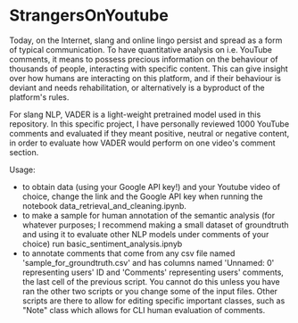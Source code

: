 # StrangersOnYoutube
Today, on the Internet, slang and online lingo persist and spread as a form of typical communication. To have quantitative analysis on i.e. YouTube comments, it means to possess precious information on the behaviour of thousands of people, interacting with specific content. This can give insight over how humans are interacting on this platform, and if their behaviour is deviant and needs rehabilitation, or alternatively is a byproduct of the platform's rules. 

For slang NLP, VADER is a light-weight pretrained model used in this repository. In this specific project, I have personally reviewed 1000 YouTube comments and evaluated if they meant positive, neutral or negative content, in order to evaluate how VADER would perform on one video's comment section. 

Usage: 

- to obtain data (using your Google API key!) and your Youtube video of choice, change the link and the Google API key when running the notebook data_retrieval_and_cleaning.ipynb.
- to make a sample for human annotation of the semantic analysis (for whatever purposes; I recommend making a small dataset of groundtruth and using it to evaluate other NLP models under comments of your choice) run basic_sentiment_analysis.ipnyb
- to annotate comments that come from any csv file named 'sample_for_groundtruth.csv' and has columns named 'Unnamed: 0' representing users' ID and 'Comments' representing users' comments, the last cell of the previous script. You cannot do this unless you have ran the other two scripts or you change some of the input files. 
Other scripts are there to allow for editing specific important classes, such as "Note" class which allows for CLI human evaluation of comments.
